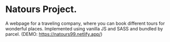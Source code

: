 ﻿# Natours Project.

A webpage for a traveling company, where you can book different tours for wonderful places. Implemented using vanilla JS and SASS and bundled by parcel.
(DEMO: https://natours99.netlify.app/)
